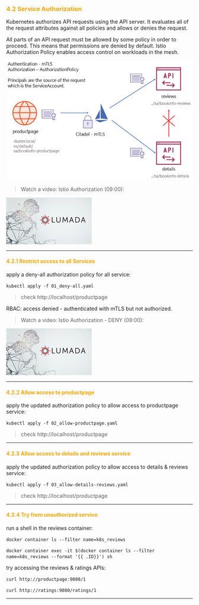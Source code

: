 ### <font color='orange'> 4.2 Service Authorization </font>
Kubernetes authorizes API requests using the API server. It evaluates all of the request attributes against all policies and allows or denies the request.  

All parts of an API request must be allowed by some policy in order to proceed. This means that permissions are denied by default.
Istio Authorization Policy enables access control on workloads in the mesh.

![Istio - Authorization](./img/bookinfo-authorization.png)

> Watch a video: Istio Authorization (09:00):  

[![Istio Authorization](./img/lumada.png)](https://youtu.be/j3Mz0LS5U2s "istio authorization")

---

#### <font color='orange'> 4.2.1 Restrict access to all Services </font>
apply a deny-all authorization policy for all service:
```
kubectl apply -f 01_deny-all.yaml
```

> check http://localhost/productpage  

RBAC: access denied - authenticated with mTLS but not authorized.  

> Watch a video: Istio Authorization - DENY (09:00):  

[![Istio Authorization - DENY ALL](./img/lumada.png)](https://youtu.be/j3Mz0LS5U2s "istio authorization")

---

#### <font color='orange'>4.2.2 Allow access to productpage </font>
apply the updated authorization policy to allow access to productpage service:
```
kubectl apply -f 02_allow-productpage.yaml
```
> check http://localhost/productpage  

---

#### <font color='orange'>4.2.3 Allow access to details and reviews service </font>
apply the updated authorization policy to allow access to details & reviews service:
```
kubectl apply -f 03_allow-details-reviews.yaml
```
> check http://localhost/productpage  

---

#### <font color='orange'> 4.2.4 Try from unauthorized service </font>
run a shell in the reviews container:
```
docker container ls --filter name=k8s_reviews
```
```
docker container exec -it $(docker container ls --filter name=k8s_reviews --format '{{ .ID}}') sh
```
try accessing the reviews & ratings APIs:
```
curl http://productpage:9080/1
```
```
curl http://ratings:9080/ratings/1
```
---